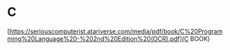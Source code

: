 # C

[https://seriouscomputerist.atariverse.com/media/pdf/book/C%20Programming%20Language%20-%202nd%20Edition%20(OCR).pdf](C BOOK)
